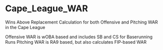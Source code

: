 # Cape_League_WAR
Wins Above Replacement Calculation for both Offensive and Pitching WAR in the Cape League

Offensive WAR is wOBA based and includes SB and CS for Baserunning Runs
Pitching WAR is RA9 based, but also calculates FIP-based WAR
